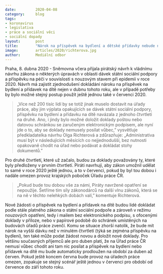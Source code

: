 ```yaml
---
date:         2020-04-08
category:     blog
tags:         
- koronavirus
- legislativa
- práce a sociální věci
- sociální dopady
layout:       post
title:        "Nárok na příspěvek na bydlení a dětské přídavky nebude nutné dokládat v dubnu a v případě potřeby díky Pirátům ani v červenci"
image:        articles/2020/richterova.jpg
author:       Mediální odbor
--- 
```


 

Praha, 8. dubna 2020 - Sněmovna včera přijala pirátský návrh k vládnímu návrhu zákona o některých úpravách v oblasti dávek státní sociální podpory a příspěvku na péči v souvislosti s nouzovým stavem při epidemii v roce 2020. Návrh má zajistit zjednodušení dokládání nároku na příspěvek na bydlení a přídavek na dítě nejen v dubnu tohoto roku, ale v případě potřeby by bylo možné stejný postup použít ještě jednou také v červenci 2020.

> „Více než 200 tisíc lidí by se totiž jinak muselo dostavit na úřady práce, aby jim výplata opakujících se dávek státní sociální podpory, příspěvku na bydlení a přídavku na dítě navázala z jednoho čtvrtletí na druhé. Ano, i jindy bylo možné doložit doklady poštou nebo datovou schránkou se zaručeným elektronickým podpisem, ale nyní jde o to, aby se doklady nemusely posílat vůbec,” vysvětluje předkladatelka návrhu Olga Richterová a zdůrazňuje: „Administrativa musí být v následujících měsících co nejjednodušší, bez nutnosti opakovaně chodit na úřad nebo podávat a dokládat stohy dokumentů.”

Pro druhé čtvrtletí, které už začalo, budou za doklady považovány ty, které byly předloženy v prvním čtvrtletí. Piráti navrhují, aby zákon umožnil udělat to samé v roce 2020 ještě jednou, a to v červenci, pokud by byl tou dobou i nadále omezen provoz krajských poboček Úřadu práce ČR.

> „Pokud bude tou dobou vše za námi, Piráty navržené opatření se nepoužije. Šetříme tím síly zákonodárců na další vlnu zákonů, která se na ně v těchto nelehkých dobách valí,” komentuje Richterová.

Nové žádosti o příspěvek na bydlení a přídavek na dítě budou lidé dokládat podle stále platného zákona o státní sociální podpoře a zároveň v režimu nouzových opatření, tedy i mailem bez elektronického podpisu, s ofocenými doklady v příloze, nebo v papírové podobě do schránek umístěných na budovách úřadů práce zvenčí. Komu se situace zhorší natolik, že bude mít nárok na vyšší dávku než v minulém čtvrtletí (týká se zejména příspěvku na bydlení), ten také může podat žádost novou a doložit nové doklady. Pro většinu současných příjemců ale pro duben platí, že na Úřad práce ČR nemusí vůbec chodit ani tam nic posílat a příspěvek na bydlení nebo přídavek na dítě mu bude automaticky prodloužen na období za duben až červen. Pokud ještě koncem června bude provoz na úřadech práce omezen, zopakuje se stejný scénář ještě jednou v červenci pro období od července do září tohoto roku.


